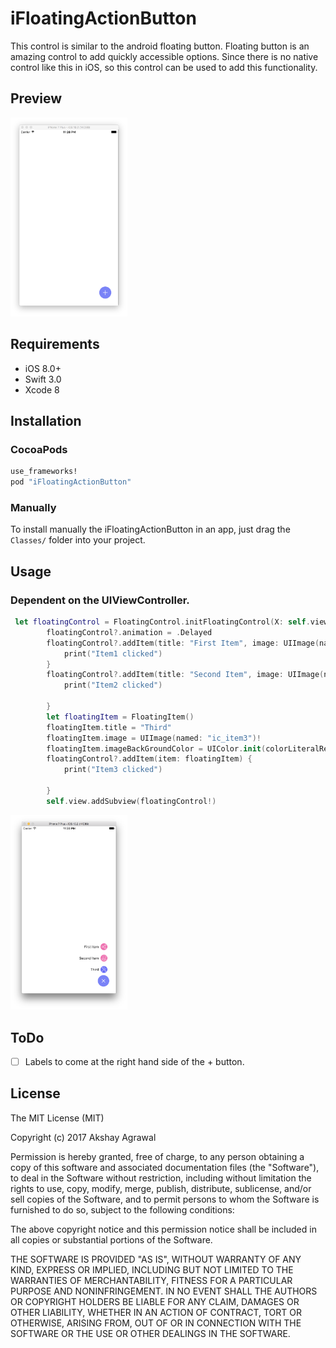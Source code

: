 # iFloatingActionButton

This control is similar to the android floating button. Floating button is an amazing control to add quickly accessible options. Since there is no native control like this in iOS, so this control can be used to add this functionality.
## Preview
<img src="https://github.com/Akshay-iOS-Developer/iFloatingActionButton/blob/master/close.png" width='187' alt="Closed PNG">

## Requirements
* iOS 8.0+
* Swift 3.0
* Xcode 8

## Installation
### CocoaPods
```ruby
use_frameworks!
pod "iFloatingActionButton"
```
### Manually
To install manually the iFloatingActionButton in an app, just drag the `Classes/` folder into your project.

## Usage
### Dependent on the UIViewController.


```swift
 let floatingControl = FloatingControl.initFloatingControl(X: self.view.frame.size.width-260, Y:100)
        floatingControl?.animation = .Delayed
        floatingControl?.addItem(title: "First Item", image: UIImage(named: "ic_item1")!) {
            print("Item1 clicked")
        }
        floatingControl?.addItem(title: "Second Item", image: UIImage(named: "ic_item2")!) {
            print("Item2 clicked")
            
        }
        let floatingItem = FloatingItem()
        floatingItem.title = "Third"
        floatingItem.image = UIImage(named: "ic_item3")!
        floatingItem.imageBackGroundColor = UIColor.init(colorLiteralRed: 102/255.0, green: 102/255.0, blue: 255/255.0, alpha: 1)
        floatingControl?.addItem(item: floatingItem) {
            print("Item3 clicked")
            
        }
        self.view.addSubview(floatingControl!)

```
<img src="https://github.com/Akshay-iOS-Developer/iFloatingActionButton/blob/master/Open.png" width='187' alt="Open PNG">


## ToDo
* [ ] Labels to come at the right hand side of the + button.

## License
The MIT License (MIT)

Copyright (c) 2017 Akshay Agrawal

Permission is hereby granted, free of charge, to any person obtaining a copy
of this software and associated documentation files (the "Software"), to deal
in the Software without restriction, including without limitation the rights
to use, copy, modify, merge, publish, distribute, sublicense, and/or sell
copies of the Software, and to permit persons to whom the Software is
furnished to do so, subject to the following conditions:

The above copyright notice and this permission notice shall be included in all
copies or substantial portions of the Software.

THE SOFTWARE IS PROVIDED "AS IS", WITHOUT WARRANTY OF ANY KIND, EXPRESS OR
IMPLIED, INCLUDING BUT NOT LIMITED TO THE WARRANTIES OF MERCHANTABILITY,
FITNESS FOR A PARTICULAR PURPOSE AND NONINFRINGEMENT. IN NO EVENT SHALL THE
AUTHORS OR COPYRIGHT HOLDERS BE LIABLE FOR ANY CLAIM, DAMAGES OR OTHER
LIABILITY, WHETHER IN AN ACTION OF CONTRACT, TORT OR OTHERWISE, ARISING FROM,
OUT OF OR IN CONNECTION WITH THE SOFTWARE OR THE USE OR OTHER DEALINGS IN THE
SOFTWARE.
